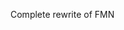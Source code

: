 <!--
SPDX-FileCopyrightText: Contributors to the Fedora Project

SPDX-License-Identifier: MIT
-->

Complete rewrite of FMN
